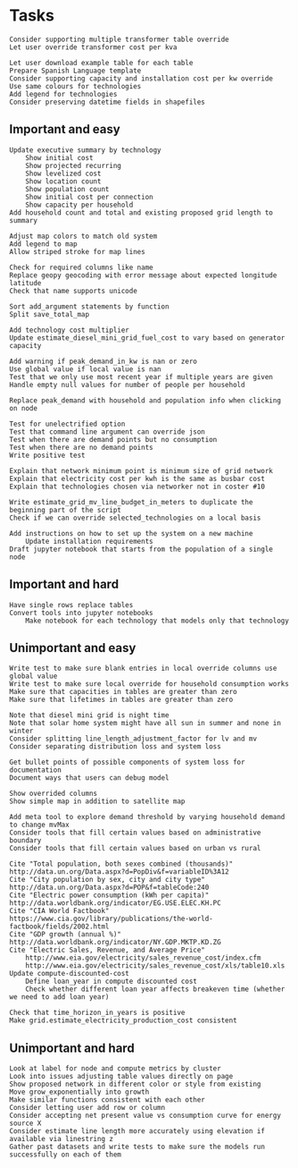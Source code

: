 # Tasks

    Consider supporting multiple transformer table override
    Let user override transformer cost per kva

    Let user download example table for each table
    Prepare Spanish Language template
    Consider supporting capacity and installation cost per kw override
    Use same colours for technologies
    Add legend for technologies
    Consider preserving datetime fields in shapefiles

## Important and easy

    Update executive summary by technology
        Show initial cost
        Show projected recurring
        Show levelized cost
        Show location count
        Show population count
        Show initial cost per connection
        Show capacity per household
    Add household count and total and existing proposed grid length to summary

    Adjust map colors to match old system
    Add legend to map
    Allow striped stroke for map lines

    Check for required columns like name
    Replace geopy geocoding with error message about expected longitude latitude
    Check that name supports unicode

    Sort add_argument statements by function
    Split save_total_map

    Add technology cost multiplier
    Update estimate_diesel_mini_grid_fuel_cost to vary based on generator capacity

    Add warning if peak_demand_in_kw is nan or zero
    Use global value if local value is nan
    Test that we only use most recent year if multiple years are given
    Handle empty null values for number of people per household

    Replace peak_demand with household and population info when clicking on node

    Test for unelectrified option
    Test that command line argument can override json
    Test when there are demand points but no consumption
    Test when there are no demand points
    Write positive test

    Explain that network minimum point is minimum size of grid network
    Explain that electricity cost per kwh is the same as busbar cost
    Explain that technologies chosen via networker not in coster #10

    Write estimate_grid_mv_line_budget_in_meters to duplicate the beginning part of the script
    Check if we can override selected_technologies on a local basis

    Add instructions on how to set up the system on a new machine
        Update installation requirements
    Draft jupyter notebook that starts from the population of a single node

## Important and hard

    Have single rows replace tables
    Convert tools into jupyter notebooks
        Make notebook for each technology that models only that technology

## Unimportant and easy

    Write test to make sure blank entries in local override columns use global value
    Write test to make sure local override for household consumption works
    Make sure that capacities in tables are greater than zero
    Make sure that lifetimes in tables are greater than zero

    Note that diesel mini grid is night time
    Note that solar home system might have all sun in summer and none in winter
    Consider splitting line_length_adjustment_factor for lv and mv
    Consider separating distribution loss and system loss

    Get bullet points of possible components of system loss for documentation
    Document ways that users can debug model

    Show overrided columns
    Show simple map in addition to satellite map

    Add meta tool to explore demand threshold by varying household demand to change mvMax
    Consider tools that fill certain values based on administrative boundary
    Consider tools that fill certain values based on urban vs rural

    Cite "Total population, both sexes combined (thousands)" http://data.un.org/Data.aspx?d=PopDiv&f=variableID%3A12
    Cite "City population by sex, city and city type" http://data.un.org/Data.aspx?d=POP&f=tableCode:240
    Cite "Electric power consumption (kWh per capita)" http://data.worldbank.org/indicator/EG.USE.ELEC.KH.PC
    Cite "CIA World Factbook" https://www.cia.gov/library/publications/the-world-factbook/fields/2002.html
    Cite "GDP growth (annual %)" http://data.worldbank.org/indicator/NY.GDP.MKTP.KD.ZG
    Cite "Electric Sales, Revenue, and Average Price"
        http://www.eia.gov/electricity/sales_revenue_cost/index.cfm
        http://www.eia.gov/electricity/sales_revenue_cost/xls/table10.xls
    Update compute-discounted-cost
        Define loan_year in compute discounted cost
        Check whether different loan year affects breakeven time (whether we need to add loan year)

    Check that time_horizon_in_years is positive
    Make grid.estimate_electricity_production_cost consistent

## Unimportant and hard

    Look at label for node and compute metrics by cluster
    Look into issues adjusting table values directly on page
    Show proposed network in different color or style from existing
    Move grow_exponentially into growth
    Make similar functions consistent with each other
    Consider letting user add row or column
    Consider accepting net present value vs consumption curve for energy source X
    Consider estimate line length more accurately using elevation if available via linestring z
    Gather past datasets and write tests to make sure the models run successfully on each of them
